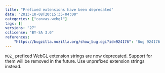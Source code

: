 ```yaml
---
title: "Prefixed extensions have been deprecated"
date: "2013-10-08T20:15:35-04:00"
categories: ["canvas-webgl"]
tags: []
versions: "27"
cclicense: "BY-SA 3.0"
references:
    "https://bugzilla.mozilla.org/show_bug.cgi?id=924176": "Bug 924176 – Warn on prefixed WebGL extensions usage (deprecated)"
---
```

`MOZ_` prefixed WebGL [extension strings](https://developer.mozilla.org/en-US/docs/Web/WebGL/Using_Extensions) are now deprecated. Support for them will be removed in the future. Use unprefixed extension strings instead.
